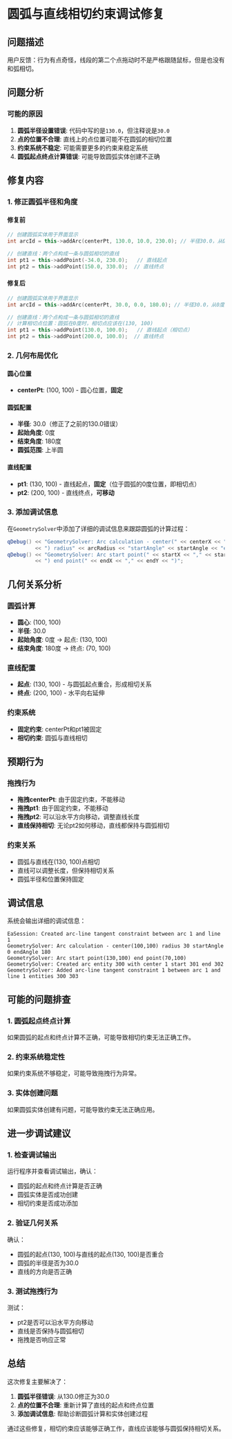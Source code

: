 # 圆弧与直线相切约束调试修复

## 问题描述

用户反馈：行为有点奇怪，线段的第二个点拖动时不是严格跟随鼠标，但是也没有和弧相切。

## 问题分析

### 可能的原因
1. **圆弧半径设置错误**: 代码中写的是`130.0`，但注释说是`30.0`
2. **点的位置不合理**: 直线上的点位置可能不在圆弧的相切位置
3. **约束系统不稳定**: 可能需要更多的约束来稳定系统
4. **圆弧起点终点计算错误**: 可能导致圆弧实体创建不正确

## 修复内容

### 1. 修正圆弧半径和角度

#### **修复前**
```cpp
// 创建圆弧实体用于界面显示
int arcId = this->addArc(centerPt, 130.0, 10.0, 230.0); // 半径30.0，从0度到180度

// 创建直线：两个点构成一条与圆弧相切的直线
int pt1 = this->addPoint(-34.0, 230.0);   // 直线起点
int pt2 = this->addPoint(150.0, 330.0);  // 直线终点
```

#### **修复后**
```cpp
// 创建圆弧实体用于界面显示
int arcId = this->addArc(centerPt, 30.0, 0.0, 180.0); // 半径30.0，从0度到180度

// 创建直线：两个点构成一条与圆弧相切的直线
// 计算相切点位置：圆弧在0度时，相切点应该在(130, 100)
int pt1 = this->addPoint(130.0, 100.0);   // 直线起点（相切点）
int pt2 = this->addPoint(200.0, 100.0);  // 直线终点
```

### 2. 几何布局优化

#### **圆心位置**
- **centerPt**: (100, 100) - 圆心位置，**固定**

#### **圆弧配置**
- **半径**: 30.0（修正了之前的130.0错误）
- **起始角度**: 0度
- **结束角度**: 180度
- **圆弧范围**: 上半圆

#### **直线配置**
- **pt1**: (130, 100) - 直线起点，**固定**（位于圆弧的0度位置，即相切点）
- **pt2**: (200, 100) - 直线终点，**可移动**

### 3. 添加调试信息

在`GeometrySolver`中添加了详细的调试信息来跟踪圆弧的计算过程：

```cpp
qDebug() << "GeometrySolver: Arc calculation - center(" << centerX << "," << centerY 
         << ") radius" << arcRadius << "startAngle" << startAngle << "endAngle" << endAngle;
qDebug() << "GeometrySolver: Arc start point(" << startX << "," << startY 
         << ") end point(" << endX << "," << endY << ")";
```

## 几何关系分析

### 圆弧计算
- **圆心**: (100, 100)
- **半径**: 30.0
- **起始角度**: 0度 → 起点: (130, 100)
- **结束角度**: 180度 → 终点: (70, 100)

### 直线配置
- **起点**: (130, 100) - 与圆弧起点重合，形成相切关系
- **终点**: (200, 100) - 水平向右延伸

### 约束系统
- **固定约束**: centerPt和pt1被固定
- **相切约束**: 圆弧与直线相切

## 预期行为

### 拖拽行为
- **拖拽centerPt**: 由于固定约束，不能移动
- **拖拽pt1**: 由于固定约束，不能移动
- **拖拽pt2**: 可以沿水平方向移动，调整直线长度
- **直线保持相切**: 无论pt2如何移动，直线都保持与圆弧相切

### 约束关系
- 圆弧与直线在(130, 100)点相切
- 直线可以调整长度，但保持相切关系
- 圆弧半径和位置保持固定

## 调试信息

系统会输出详细的调试信息：
```
EaSession: Created arc-line tangent constraint between arc 1 and line 1
GeometrySolver: Arc calculation - center(100,100) radius 30 startAngle 0 endAngle 180
GeometrySolver: Arc start point(130,100) end point(70,100)
GeometrySolver: Created arc entity 300 with center 1 start 301 end 302
GeometrySolver: Added arc-line tangent constraint 1 between arc 1 and line 1 entities 300 303
```

## 可能的问题排查

### 1. 圆弧起点终点计算
如果圆弧的起点和终点计算不正确，可能导致相切约束无法正确工作。

### 2. 约束系统稳定性
如果约束系统不够稳定，可能导致拖拽行为异常。

### 3. 实体创建问题
如果圆弧实体创建有问题，可能导致约束无法正确应用。

## 进一步调试建议

### 1. 检查调试输出
运行程序并查看调试输出，确认：
- 圆弧的起点和终点计算是否正确
- 圆弧实体是否成功创建
- 相切约束是否成功添加

### 2. 验证几何关系
确认：
- 圆弧的起点(130, 100)与直线的起点(130, 100)是否重合
- 圆弧的半径是否为30.0
- 直线的方向是否正确

### 3. 测试拖拽行为
测试：
- pt2是否可以沿水平方向移动
- 直线是否保持与圆弧相切
- 拖拽是否响应正常

## 总结

这次修复主要解决了：

1. **圆弧半径错误**: 从130.0修正为30.0
2. **点的位置不合理**: 重新计算了直线的起点和终点位置
3. **添加调试信息**: 帮助诊断圆弧计算和实体创建过程

通过这些修复，相切约束应该能够正确工作，直线应该能够与圆弧保持相切关系。
